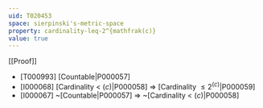 ```yaml
---
uid: T020453
space: sierpinski's-metric-space
property: cardinality-leq-2^{mathfrak(c)}
value: true
---
```

[[Proof]]

* [T000993] [Countable|P000057]
* [I000068] [Cardinality < $\mathfrak(c)$|P000058] => [Cardinality $\leq 2^{\mathfrak(c)}$|P000059]
* [I000067] ~[Countable|P000057] => ~[Cardinality < $\mathfrak(c)$|P000058]

